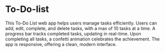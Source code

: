 # To-Do-list
This To-Do List web app helps users manage tasks efficiently. Users can add, edit, complete, and delete tasks, with a max of 10 tasks at a time. A progress bar tracks completed tasks, updating in real-time. Upon completing all tasks, a confetti animation celebrates the achievement. The app is responsive, offering a clean, modern interface.
